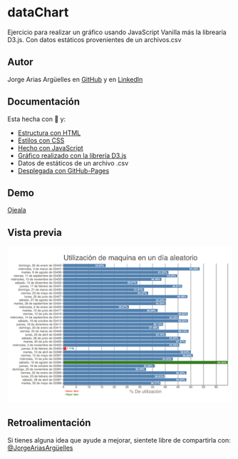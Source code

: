 
# dataChart

Ejercicio para realizar un gráfico usando JavaScript Vanilla más la librearía D3.js. Con datos estáticos provenientes de un archivos.csv

## Autor

Jorge Arias Argüelles en [GitHub](https://github.com/jorgearguellles) y en
[LinkedIn](https://www.linkedin.com/in/jorgeariasarguelles/)

  
## Documentación

Esta hecha con :green_heart: y:

* [Estructura con HTML](https://developer.mozilla.org/es/docs/Web/HTML)
* [Estilos con CSS](https://developer.mozilla.org/es/docs/Web/CSS)
* [Hecho con JavaScript](https://developer.mozilla.org/es/docs/Web/JavaScript)
* [Gráfico realizado con la librería D3.js](https://d3js.org)
* Datos de estáticos de un archivo .csv 
* [Desplegada con GitHub-Pages](https://pages.github.com)

  
## Demo

[Ojeala](https://jorgearguellles.github.io/dataChart/)

  
## Vista previa

![App Screenshot](https://github.com/jorgearguellles/dataChart/blob/main/img/screenShot.png)

 
 ## Retroalimentación

Si tienes alguna idea que ayude a mejorar, sientete libre de compartirla con: [@JorgeAriasArgüelles](https://www.linkedin.com/in/jorgeariasarguelles/)
